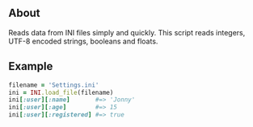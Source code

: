 ## About
Reads data from INI files simply and quickly. This script reads integers, UTF-8 encoded strings, booleans and floats.

## Example
```Ruby
filename = 'Settings.ini'
ini = INI.load_file(filename)
ini[:user][:name]       #=> 'Jonny'
ini[:user][:age]        #=> 15
ini[:user][:registered] #=> true
```
